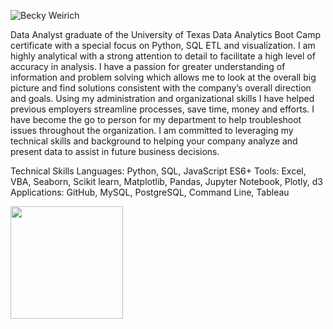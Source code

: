 ![Becky Weirich](https://user-images.githubusercontent.com/37723017/127711585-2da69ede-b4ef-404d-a847-b34247b3a1ad.png)

Data Analyst graduate of the University of Texas Data Analytics Boot Camp certificate with a special focus on Python, SQL ETL and visualization.  I am highly analytical with a strong attention to detail to facilitate a high level of accuracy in analysis.  I have a passion for greater understanding of information and problem solving which allows me to look at the overall big picture and find solutions consistent with the company’s overall direction and goals. Using my administration and organizational skills I have helped previous employers streamline processes, save time, money and efforts. I have become the go to person for my department to help troubleshoot issues throughout the organization.   I am committed to leveraging my technical skills and background to helping your company analyze and present data to assist in future business decisions. 

Technical Skills
Languages: Python, SQL, JavaScript ES6+
Tools: Excel, VBA, Seaborn, Scikit learn, Matplotlib, Pandas, Jupyter Notebook, Plotly, d3
Applications: GitHub, MySQL, PostgreSQL, Command Line, Tableau

<img height="180em" src="https://github-readme-stats.vercel.app/api?username=bweirich&show_icons=true&hide_border=true&&count_private=true&include_all_commits=true" />
